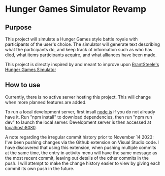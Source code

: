 # Hunger Games Simulator Revamp

## Purpose

This project will simulate a Hunger Games style battle royale with participants of the user's choice. The simulator will generate text describing what the participants do, and keep track of information such as who has died, what items participants acquire, and what alliances have been made.

This project is directly inspired by and meant to improve upon [BrantSteele's Hunger Games Simulator](https://brantsteele.net/hungergames)

## How to use

Currently, there is no active server hosting this project. This will change when more planned features are added.

To run a local development server, first insall [node.js](https://nodejs.org) if you do not already have it.
Run "npm install" to download dependencies, then run "npm run dev" to launch the local server.
Development server is then accessed at [localhost:8080](http://localhost:8080).



A note regarding the irregular commit history prior to November 14 2023:
I've been pushing changes via the Github extension on Visual Studio code. I have discovered that using this extension, when pushing multiple commits at the same time, the entry in activity menu will have the same message as the most recent commit, leaving out details of the other commits in the push. I will attempt to make the change history easier to view by giving each commit its own push in the future.
